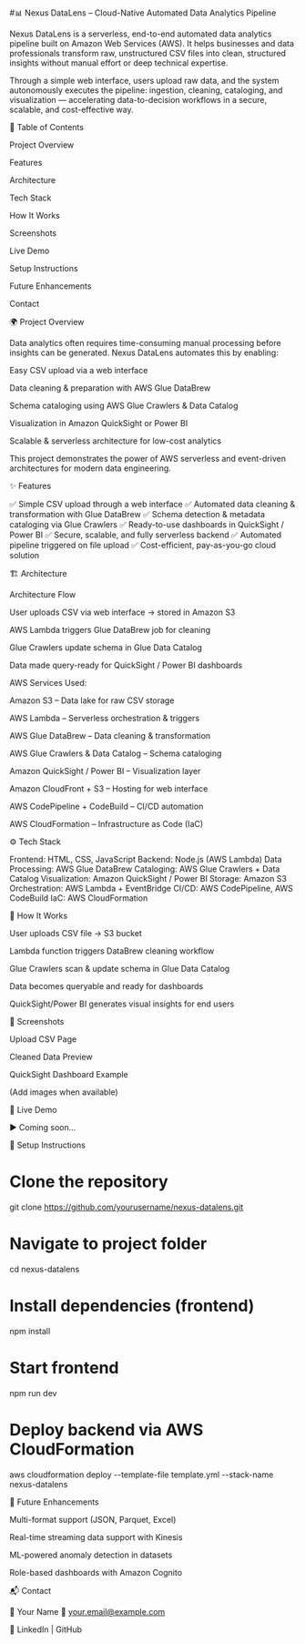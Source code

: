 #📊 Nexus DataLens – Cloud-Native Automated Data Analytics Pipeline

Nexus DataLens is a serverless, end-to-end automated data analytics pipeline built on Amazon Web Services (AWS).
It helps businesses and data professionals transform raw, unstructured CSV files into clean, structured insights without manual effort or deep technical expertise.

Through a simple web interface, users upload raw data, and the system autonomously executes the pipeline: ingestion, cleaning, cataloging, and visualization — accelerating data-to-decision workflows in a secure, scalable, and cost-effective way.

📌 Table of Contents

Project Overview

Features

Architecture

Tech Stack

How It Works

Screenshots

Live Demo

Setup Instructions

Future Enhancements

Contact

🌍 Project Overview

Data analytics often requires time-consuming manual processing before insights can be generated.
Nexus DataLens automates this by enabling:

Easy CSV upload via a web interface

Data cleaning & preparation with AWS Glue DataBrew

Schema cataloging using AWS Glue Crawlers & Data Catalog

Visualization in Amazon QuickSight or Power BI

Scalable & serverless architecture for low-cost analytics

This project demonstrates the power of AWS serverless and event-driven architectures for modern data engineering.

✨ Features

✅ Simple CSV upload through a web interface
✅ Automated data cleaning & transformation with Glue DataBrew
✅ Schema detection & metadata cataloging via Glue Crawlers
✅ Ready-to-use dashboards in QuickSight / Power BI
✅ Secure, scalable, and fully serverless backend
✅ Automated pipeline triggered on file upload
✅ Cost-efficient, pay-as-you-go cloud solution

🏗 Architecture

Architecture Flow

User uploads CSV via web interface → stored in Amazon S3

AWS Lambda triggers Glue DataBrew job for cleaning

Glue Crawlers update schema in Glue Data Catalog

Data made query-ready for QuickSight / Power BI dashboards

AWS Services Used:

Amazon S3 – Data lake for raw CSV storage

AWS Lambda – Serverless orchestration & triggers

AWS Glue DataBrew – Data cleaning & transformation

AWS Glue Crawlers & Data Catalog – Schema cataloging

Amazon QuickSight / Power BI – Visualization layer

Amazon CloudFront + S3 – Hosting for web interface

AWS CodePipeline + CodeBuild – CI/CD automation

AWS CloudFormation – Infrastructure as Code (IaC)

⚙ Tech Stack

Frontend: HTML, CSS, JavaScript
Backend: Node.js (AWS Lambda)
Data Processing: AWS Glue DataBrew
Cataloging: AWS Glue Crawlers + Data Catalog
Visualization: Amazon QuickSight / Power BI
Storage: Amazon S3
Orchestration: AWS Lambda + EventBridge
CI/CD: AWS CodePipeline, AWS CodeBuild
IaC: AWS CloudFormation

🔄 How It Works

User uploads CSV file → S3 bucket

Lambda function triggers DataBrew cleaning workflow

Glue Crawlers scan & update schema in Glue Data Catalog

Data becomes queryable and ready for dashboards

QuickSight/Power BI generates visual insights for end users

📸 Screenshots

Upload CSV Page

Cleaned Data Preview

QuickSight Dashboard Example

(Add images when available)

🎥 Live Demo

▶ Coming soon...

🚀 Setup Instructions
# Clone the repository
git clone https://github.com/yourusername/nexus-datalens.git  

# Navigate to project folder
cd nexus-datalens  

# Install dependencies (frontend)
npm install  

# Start frontend
npm run dev  

# Deploy backend via AWS CloudFormation
aws cloudformation deploy --template-file template.yml --stack-name nexus-datalens

🔮 Future Enhancements

Multi-format support (JSON, Parquet, Excel)

Real-time streaming data support with Kinesis

ML-powered anomaly detection in datasets

Role-based dashboards with Amazon Cognito

📬 Contact

👤 Your Name
📧 your.email@example.com

🔗 LinkedIn
 | GitHub
